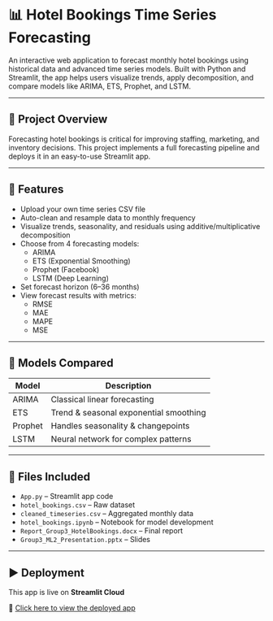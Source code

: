 # 📊 Hotel Bookings Time Series Forecasting

An interactive web application to forecast monthly hotel bookings using historical data and advanced time series models. Built with Python and Streamlit, the app helps users visualize trends, apply decomposition, and compare models like ARIMA, ETS, Prophet, and LSTM.

---

## 🚀 Project Overview

Forecasting hotel bookings is critical for improving staffing, marketing, and inventory decisions. This project implements a full forecasting pipeline and deploys it in an easy-to-use Streamlit app.

---

## 🔧 Features

- Upload your own time series CSV file
- Auto-clean and resample data to monthly frequency
- Visualize trends, seasonality, and residuals using additive/multiplicative decomposition
- Choose from 4 forecasting models:
  - ARIMA
  - ETS (Exponential Smoothing)
  - Prophet (Facebook)
  - LSTM (Deep Learning)
- Set forecast horizon (6–36 months)
- View forecast results with metrics:
  - RMSE
  - MAE
  - MAPE
  - MSE

---

## 🧠 Models Compared

| Model     | Description                          |
|-----------|--------------------------------------|
| ARIMA     | Classical linear forecasting         |
| ETS       | Trend & seasonal exponential smoothing |
| Prophet   | Handles seasonality & changepoints   |
| LSTM      | Neural network for complex patterns  |

---

## 📁 Files Included

- `App.py` – Streamlit app code
- `hotel_bookings.csv` – Raw dataset
- `cleaned_timeseries.csv` – Aggregated monthly data
- `hotel_bookings.ipynb` – Notebook for model development
- `Report_Group3_HotelBookings.docx` – Final report
- `Group3_ML2_Presentation.pptx` – Slides

---

## ▶️ Deployment

This app is live on **Streamlit Cloud**

🔗 [Click here to view the deployed app](https://python-eyvn5awzbjn3zmbdcbmzac.streamlit.app)
